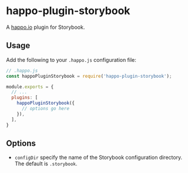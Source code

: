 # happo-plugin-storybook

A [happo.io](https://github.com/enduire/happo.io) plugin for Storybook.

## Usage

Add the following to your `.happo.js` configuration file:

```js
// .happo.js
const happoPluginStorybook = require('happo-plugin-storybook');

module.exports = {
  // ...
  plugins: [
    happoPluginStorybook({
      // options go here
    }),
  ],
}
```

## Options

- `configDir` specify the name of the Storybook configuration directory. The
  default is `.storybook`.
